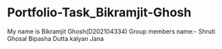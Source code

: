# Portfolio-Task_Bikramjit-Ghosh
My name is Bikramjit Ghosh(D202104334)
Group members name:-
Shruti Ghosal
Bipasha Dutta
kalyan Jana
